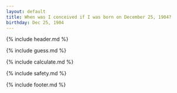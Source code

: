 ```yaml
---
layout: default
title: When was I conceived if I was born on December 25, 1904?
birthday: Dec 25, 1904
---
```


{% include header.md %}

{% include guess.md %}

{% include calculate.md %}

{% include safety.md %}

{% include footer.md %}



